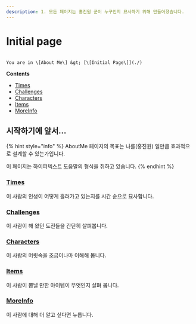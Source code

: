 ```yaml
---
description: 1. 모든 페이지는 홍진원 군이 누구인지 묘사하기 위해 만들어졌습니다.
---
```


# Initial page

                                                                                                                            You are in \[About Me\] &gt; [\[Initial Page\]](./)

**Contents**

* [Times](mytimes.md)
* [Challenges](myhobbies.md)
* [Characters](mycharacters/)
* [Items](myitems/)
* [MoreInfo](moreinfo.md)

## 시작하기에 앞서...

{% hint style="info" %}
AboutMe 페이지의 목표는 나를\(홍진원\) 얼만큼 효과적으로 설계할 수 있는가입니다.

이 페이지는 하이퍼텍스트 도움말의 형식을 취하고 있습니다. 
{% endhint %}

### [Times](mytimes.md)

이 사람의 인생이 어떻게 흘러가고 있는지를 시간 순으로 묘사합니다.



### [Challenges](myhobbies.md)

이 사람이 해 왔던 도전들을 간단히 살펴봅니다. 



### [Characters](mycharacters/)

이 사람의 머릿속을 조금이나마 이해해 봅니다.



### [Items](myitems/)

이 사람이 뽐낼 만한 아이템이 무엇인지 살펴 봅니다.



### [MoreInfo](moreinfo.md)

이 사람에 대해 더 알고 싶다면 누릅니다.







